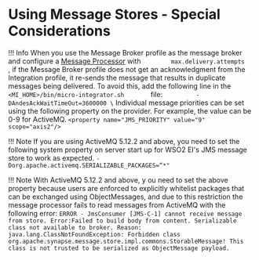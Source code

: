 # Using Message Stores - Special Considerations

!!! Info
    When you use the Message Broker profile as the message broker and configure a [Message Processor](_Message_Processors_) with `         max.delivery.attempts        ` , if the Message Broker profile does not get an acknowledgment from the Integration profile, it re-sends the message that results in duplicate messages being delivered. To avoid this, add the following line in the `         <MI_HOME>/bin/micro-integrator.sh        ` file: `         -DAndesAckWaitTimeOut=3600000 \` Individual message priorities can be set using the following property on the provider. For example, the value can be 0-9 for ActiveMQ.
    `<property name="JMS_PRIORITY" value="9" scope="axis2"/>        `

!!! Note
    If you are using ActiveMQ 5.12.2 and above, you need to set the following system property on server start up for WSO2 EI's JMS message store to work as expected.
    ```
    -Dorg.apache.activemq.SERIALIZABLE_PACKAGES=“*"
    ```

!!! Note
    With ActiveMQ 5.12.2 and above, y ou need to set the above property
    because users are enforced to explicitly whitelist packages that can be
    exchanged using ObjectMessages, and due to this restriction the message
    processor fails to read messages from ActiveMQ with the following error:
    ```
    ERROR - JmsConsumer [JMS-C-1] cannot receive message from store. Error:Failed to build body from content. Serializable class not available to broker. Reason: java.lang.ClassNotFoundException: Forbidden class org.apache.synapse.message.store.impl.commons.StorableMessage! This class is not trusted to be serialized as ObjectMessage payload.
    ```